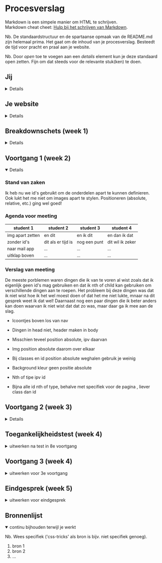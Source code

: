 # Procesverslag
Markdown is een simpele manier om HTML te schrijven.  
Markdown cheat cheet: [Hulp bij het schrijven van Markdown](https://github.com/adam-p/markdown-here/wiki/Markdown-Cheatsheet).

Nb. De standaardstructuur en de spartaanse opmaak van de README.md zijn helemaal prima. Het gaat om de inhoud van je procesverslag. Besteedt de tijd voor pracht en praal aan je website.

Nb. Door *open* toe te voegen aan een *details* element kun je deze standaard open zetten. Fijn om dat steeds voor de relevante stuk(ken) te doen.





## Jij

<details>

### Auteur:
Annick van der Wulp

#### Je startniveau:
Mijn startniveau is blauw.

#### Je focus:
Surface plane.
 
</details>





## Je website

<details>

### Je opdracht:
https://hetfeestvanomejan.nl/ en die van mij --> file:///Users/annickwlp/Documents/Hva/jaar%202/blok%202/FED/basiswebsite/index.html

#### Screenshot(s) van de eerste pagina (small screen): 
Home, zonder 'contact' en 'stuur ons een bericht'
<img src="images/omejan.png" width="75px" alt="Home page">

#### Screenshot(s) van de tweede pagina (small screen):
Aparte contact pagina
<img src="images/contact1.png" width="375px" alt="contact pagina">
<img src="images/contact2.png" width="375px" alt="bericht pagina">
 
</details>



## Breakdownschets (week 1)

<details>

### De hele pagina: 
<img src="images/breakdownschets1.png" width="375px" alt="breakdown van de hele pagina">

### Contact pagina: 
<img src="images/breakdownschets2.png" width="375px" alt="breakdown van een dynamisch deel">

</details>





## Voortgang 1 (week 2)

<details open>

### Stand van zaken
Ik heb nu we id's gebruikt om de onderdelen apart te kunnen definieren. Ook lukt het me niet om images apart te stylen. Positioneren (absolute, relative, etc.) ging wel goed! 


### Agenda voor meeting

| student 1      | student 2          | student 3    | student 4        |
| ---            | ---                | ---          | ---              |
|img apart zetten| en dit             | en ik dit    | en dan ik dat    |
| zonder id's    | dit als er tijd is | nog een punt | dit wil ik zeker |
| naar mail app  | ...                | ...          | ...              |
| uitklap boven  | ...                | ...          | ...              |

### Verslag van meeting
De meeste porblemen waren dingen die ik van te voren al wist zoals dat ik eigenlijk geen id's mag gebruiken en dat ik nth of child kan gebruiken om verschillende dingen aan te roepen. Het probleem bij deze dingen was dat ik niet wist hoe ik het wel moest doen of dat het me niet lukte, mnaar na dit gesprek weet ik dat wel! Daarnaast nog een paar dingen die ik beter anders kan doen waarvan ik niet wist dat dat zo was, maar daar ga ik mee aan de slag.

-  Icoontjes boven los van nav
-  Dingen in head niet, header maken in body
-  Misschien teveel position absolute, ipv daarvan 
-  Img position absolute daarom over elkaar

-  Bij classes en id position absolute weghalen gebruik je weinig
-  Background kleur geen positie absolute 
-  Nth of tipe ipv id 
-  Bijna alle id nth of type, behalve met specifiek voor de pagina , liever class dan id

</details>





## Voortgang 2 (week 3)

<details>

### Stand van zaken
Ik vond het lastig om alles van vorige week op t elossen maar het is me wel gelukt (met wat hulp). Ik denk dat ik wel goed op weg ben.


### Agenda voor meeting

| student 1             | student 2          | student 3    | student 4        |
| ---                   | ---                | ---          | ---              |
|tweede pagina aanroepen| en          | en ik dit    | en dan ik dat    |
| naar mail app         | dit als er tijd is | nog een punt | dit wil ik zeker |
|foto groot na klik     | ...                | ...          | ...              |
|fotos afwisselen       |
|ruimte p summary       |

### Verslag van meeting
Voor mij is het duidelijk hoe ik mijn problemen kan oplossen en waar ik nu aan kan gaan werken. Nu ik weer wat beter weet hoe ik moet coderen en mijn kennis naar boven heb gehaald en heb bijgeleerd vind ik het echt veel leuker dan aan het begin!

- Klik en groter de foto aan het einde doen, niet voor voldoende
- Fotos naast elkaar -> Div met flex box ok overflow x scroll
- Mail link ook einde -> https:// is voor website, link naar mail is a href mailto:e-mailadres 
- Lees meer overlapping -> ipv top een margin boven en onder 1 em
- Sections andere pagina class gebruiken als het niet anders kan, op de body een class zetten
- JavaScript hamburger menu is goed

</details>





## Toegankelijkheidstest (week 4)

<details>
<summary>uitwerken na test in 8e voortgang</summary>

### Bevindingen
Lijst met je bevindingen die in de test naar voren kwamen:

#### Titel eerste bevinding
Hier korte omschrijving (met indien nodig een afbeelding)

Hier een omschrijving van hoe het opgelost kan worden (met indien nodig een afbeelding)


#### Titel tweede bevinding. 
Hier korte omschrijving (met indien nodig een afbeelding)

Hier een omschrijving van hoe het opgelost kan worden (met indien nodig een afbeelding)


#### Titel volgende bevinding. 
Hier korte omschrijving (met indien nodig een afbeelding)

Hier een omschrijving van hoe het opgelost kan worden (met indien nodig een afbeelding)


#### Titel nog een bevinding. 
Hier korte omschrijving (met indien nodig een afbeelding)

Hier een omschrijving van hoe het opgelost kan worden (met indien nodig een afbeelding)

</details>





## Voortgang 3 (week 4)

<details>
<summary>uitwerken voor 3e voortgang</summary>

### Stand van zaken
hier dit ging goed & dit was lastig (neem ook screenshots op van delen van je website en code)


### Agenda voor meeting
samen met je groepje opstellen

| student 1      | student 2          | student 3    | student 4        |
| ---            | ---                | ---          | ---              |
| dit bespreken  | en dit             | en ik dit    | en dan ik dat    |
| en dat ook nog | dit als er tijd is | nog een punt | dit wil ik zeker |
| ...            | ...                | ...          | ...              |


### Verslag van meeting


</details>





## Eindgesprek (week 5)

<details>
<summary>uitwerken voor eindgesprek</summary>

### Stand van zaken
hier dit ging goed & dit was lastig (neem ook screenshots op van delen van je website en code)

### Screenshot(s)

hier screenshot(s) van je eindresultaat

</details>





## Bronnenlijst

<details open>
<summary>continu bijhouden terwijl je werkt</summary>

Nb. Wees specifiek ('css-tricks' als bron is bijv. niet specifiek genoeg).

1. bron 1
2. bron 2
3. ...

</details>